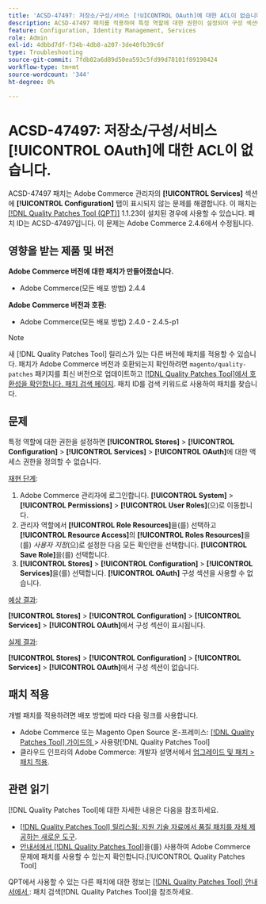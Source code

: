```yaml
---
title: 'ACSD-47497: 저장소/구성/서비스 [!UICONTROL OAuth]에 대한 ACL이 없습니다.'
description: ACSD-47497 패치를 적용하여 특정 역할에 대한 권한이 설정되어 구성 섹션에 대한 액세스를 정의할 수 없는 경우 Adobe Commerce 문제를 해결합니다.
feature: Configuration, Identity Management, Services
role: Admin
exl-id: 4dbbd7df-f34b-4db8-a207-3de40fb39c6f
type: Troubleshooting
source-git-commit: 7fdb02a6d89d50ea593c5fd99d78101f89198424
workflow-type: tm+mt
source-wordcount: '344'
ht-degree: 0%

---
```


# ACSD-47497: 저장소/구성/서비스 [!UICONTROL OAuth]에 대한 ACL이 없습니다.

ACSD-47497 패치는 Adobe Commerce 관리자의 **[!UICONTROL Services]** 섹션에 **[!UICONTROL Configuration]** 탭이 표시되지 않는 문제를 해결합니다. 이 패치는 [[!DNL Quality Patches Tool (QPT)]](https://experienceleague.adobe.com/en/docs/commerce-operations/tools/quality-patches-tool/quality-patches-tool-to-self-serve-quality-patches) 1.1.23이 설치된 경우에 사용할 수 있습니다. 패치 ID는 ACSD-47497입니다. 이 문제는 Adobe Commerce 2.4.6에서 수정됩니다.

## 영향을 받는 제품 및 버전

**Adobe Commerce 버전에 대한 패치가 만들어졌습니다.**
* Adobe Commerce(모든 배포 방법) 2.4.4

**Adobe Commerce 버전과 호환:**
* Adobe Commerce(모든 배포 방법) 2.4.0 - 2.4.5-p1

>[!NOTE]
>
>새 [!DNL Quality Patches Tool] 릴리스가 있는 다른 버전에 패치를 적용할 수 있습니다. 패치가 Adobe Commerce 버전과 호환되는지 확인하려면 `magento/quality-patches` 패키지를 최신 버전으로 업데이트하고 [[!DNL Quality Patches Tool]에서 호환성을 확인합니다. 패치 검색 페이지](https://experienceleague.adobe.com/tools/commerce-quality-patches/index.html). 패치 ID를 검색 키워드로 사용하여 패치를 찾습니다.

## 문제

특정 역할에 대한 권한을 설정하면 **[!UICONTROL Stores]** > **[!UICONTROL Configuration]** > **[!UICONTROL Services]** > **[!UICONTROL OAuth]**&#x200B;에 대한 액세스 권한을 정의할 수 없습니다.

<u>재현 단계</u>:

1. Adobe Commerce 관리자에 로그인합니다. **[!UICONTROL System]** > **[!UICONTROL Permissions]** > **[!UICONTROL User Roles]**(으)로 이동합니다.
1. 관리자 역할에서 **[!UICONTROL Role Resources]**&#x200B;을(를) 선택하고 **[!UICONTROL Resource Access]**&#x200B;의 **[!UICONTROL Roles Resources]**&#x200B;을(를) _사용자 지정_(으)로 설정한 다음 모든 확인란을 선택합니다. **[!UICONTROL Save Role]**&#x200B;을(를) 선택합니다.
1. **[!UICONTROL Stores]** > **[!UICONTROL Configuration]** > **[!UICONTROL Services]**&#x200B;을(를) 선택합니다. **[!UICONTROL OAuth]** 구성 섹션을 사용할 수 없습니다.

<u>예상 결과</u>:

**[!UICONTROL Stores]** > **[!UICONTROL Configuration]** > **[!UICONTROL Services]** > **[!UICONTROL OAuth]**&#x200B;에서 구성 섹션이 표시됩니다.

<u>실제 결과</u>:

**[!UICONTROL Stores]** > **[!UICONTROL Configuration]** > **[!UICONTROL Services]** > **[!UICONTROL OAuth]**&#x200B;에서 구성 섹션이 없습니다.

## 패치 적용

개별 패치를 적용하려면 배포 방법에 따라 다음 링크를 사용합니다.

* Adobe Commerce 또는 Magento Open Source 온-프레미스: [[!DNL Quality Patches Tool]  가이드의 ](/help/tools/quality-patches-tool/usage.md)> 사용량[!DNL Quality Patches Tool]
* 클라우드 인프라의 Adobe Commerce: 개발자 설명서에서 [업그레이드 및 패치 > 패치 적용](https://experienceleague.adobe.com/docs/commerce-cloud-service/user-guide/develop/upgrade/apply-patches.html).

## 관련 읽기

[!DNL Quality Patches Tool]에 대한 자세한 내용은 다음을 참조하세요.

* [[!DNL Quality Patches Tool] 릴리스됨: 지원 기술 자료에서 품질 패치를 자체 제공하는 새로운 도구](https://experienceleague.adobe.com/en/docs/commerce-operations/tools/quality-patches-tool/quality-patches-tool-to-self-serve-quality-patches).
* [ 안내서에서  [!DNL Quality Patches Tool]](/help/tools/quality-patches-tool/patches-available-in-qpt/check-patch-for-magento-issue-with-magento-quality-patches.md)을(를) 사용하여 Adobe Commerce 문제에 패치를 사용할 수 있는지 확인합니다.[!UICONTROL Quality Patches Tool]


QPT에서 사용할 수 있는 다른 패치에 대한 정보는 [[!DNL Quality Patches Tool] 안내서에서 ](https://experienceleague.adobe.com/tools/commerce-quality-patches/index.html): 패치 검색[!DNL Quality Patches Tool]을 참조하세요.
